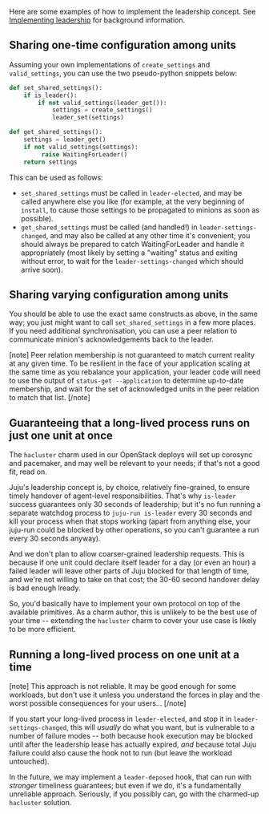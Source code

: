 Here are some examples of how to implement the leadership concept. See [Implementing leadership](/t/implementing-leadership/1124) for background information.

<h2 id="heading--sharing-one-time-configuration-among-units">Sharing one-time configuration among units</h2>

Assuming your own implementations of `create_settings` and `valid_settings`, you can use the two pseudo-python snippets below:

``` python
def set_shared_settings():
    if is_leader():
        if not valid_settings(leader_get()):
            settings = create_settings()
            leader_set(settings)

def get_shared_settings():
    settings = leader_get()
    if not valid_settings(settings):
         raise WaitingForLeader()
    return settings
```

This can be used as follows:

-   `set_shared_settings` must be called in `leader-elected`, and may be called anywhere else you like (for example, at the very beginning of `install`, to cause those settings to be propagated to minions as soon as possible).
-   `get_shared_settings` must be called (and handled!) in `leader-settings-changed`, and may also be called at any other time it's convenient; you should always be prepared to catch WaitingForLeader and handle it appropriately (most likely by setting a "waiting" status and exiting without error, to wait for the `leader-settings-changed` which should arrive soon).

<h2 id="heading--sharing-varying-configuration-among-units">Sharing varying configuration among units</h2>

You should be able to use the exact same constructs as above, in the same way; you just might want to call `set_shared_settings` in a few more places. If you need additional synchronisation, you can use a peer relation to communicate minion's acknowledgements back to the leader.

[note]
Peer relation membership is not guaranteed to match current reality at any given time. To be resilient in the face of your application scaling at the same time as you rebalance your application, your leader code will need to use the output of `status-get --application` to determine up-to-date membership, and wait for the set of acknowledged units in the peer relation to match that list.
[/note]

<h2 id="heading--guaranteeing-that-a-long-lived-process-runs-on-just-one-unit-at-once">Guaranteeing that a long-lived process runs on just one unit at once</h2>

The `hacluster` charm used in our OpenStack deploys will set up corosync and pacemaker, and may well be relevant to your needs; if that's not a good fit, read on.

Juju's leadership concept is, by choice, relatively fine-grained, to ensure timely handover of agent-level responsibilities. That's why `is-leader` success guarantees only 30 seconds of leadership; but it's no fun running a separate watchdog process to `juju-run is-leader` every 30 seconds and kill your process when that stops working (apart from anything else, your juju-run could be blocked by other operations, so you can't guarantee a run every 30 seconds anyway).

And we don't plan to allow coarser-grained leadership requests. This is because if one unit could declare itself leader for a day (or even an hour) a failed leader will leave other parts of Juju blocked for that length of time, and we're not willing to take on that cost; the 30-60 second handover delay is bad enough lready.

So, you'd basically have to implement your own protocol on top of the available primitives. As a charm author, this is unlikely to be the best use of your time -- extending the `hacluster` charm to cover your use case is likely to be more efficient.

<h2 id="heading--running-a-long-lived-process-on-one-unit-at-a-time">Running a long-lived process on one unit at a time</h2>

[note]
This approach is not reliable. It may be good enough for some workloads, but don't use it unless you understand the forces in play and the worst possible consequences for your users...
[/note]

If you start your long-lived process in `leader-elected`, and stop it in `leader-settings-changed`, this will *usually* do what you want, but is vulnerable to a number of failure modes -- both because hook execution may be blocked until after the leadership lease has actually expired, *and* because total Juju failure could also cause the hook not to run (but leave the workload untouched).

In the future, we may implement a `leader-deposed` hook, that can run with *stronger* timeliness guarantees; but even if we do, it's a fundamentally unreliable approach. Seriously, if you possibly can, go with the charmed-up `hacluster` solution.

<!-- LINKS -->
